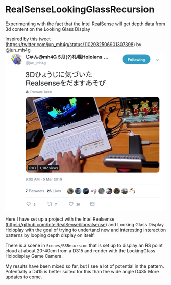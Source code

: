 # RealSenseLookingGlassRecursion
Experimenting with the fact that the Intel RealSense will get depth data from 3d content on the Looking Glass Display

Inspired by this tweet (https://twitter.com/jun_mh4g/status/1102932506901307398) by @jun_mh4g
![alt text](Docs/Images/tweet.png)

Here I have set up a project with the Intel Realsense (https://github.com/IntelRealSense/librealsense) and Looking Glass Display Holoplay
with the goal of trying to undertand new and interesting interaction patterns by looping depth display on itself. 

There is a scene in `Scenes/RSRecursion` that is set up to display an RS point cloud at about 20-40cm from a D315 and render
with the LookingGlass Holodisplay Game Camera.

My results have been mixed so far, but I see a lot of potential in the pattern. Potentially a D415 is better suited for this 
than the wide angle D435 More updates to come.
